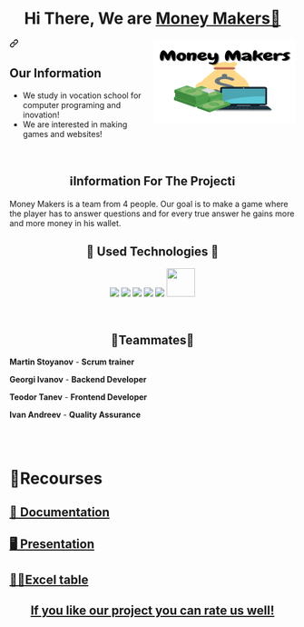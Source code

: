 
<h1 align="center">Hi There, We are <a href=https://github.com/MMStoyanov21/money-path">Money Makers👋</a></h1>

<img align="right" height="150" width="250" alt="" src = "logo.png" alt = "logo">

<a id="user-content-talking-about-personal-stuffs" class="anchor" aria-hidden="true" href="#talking-about-personal-stuffs"><svg class="octicon octicon-link" viewBox="0 0 16 16" version="1.1" width="16" height="16" aria-hidden="true"><path fill-rule="evenodd" d="M7.775 3.275a.75.75 0 001.06 1.06l1.25-1.25a2 2 0 112.83 2.83l-2.5 2.5a2 2 0 01-2.83 0 .75.75 0 00-1.06 1.06 3.5 3.5 0 004.95 0l2.5-2.5a3.5 3.5 0 00-4.95-4.95l-1.25 1.25zm-4.69 9.64a2 2 0 010-2.83l2.5-2.5a2 2 0 012.83 0 .75.75 0 001.06-1.06 3.5 3.5 0 00-4.95 0l-2.5 2.5a3.5 3.5 0 004.95 4.95l1.25-1.25a.75.75 0 00-1.06-1.06l-1.25 1.25a2 2 0 01-2.83 0z"></path></svg></a>


<h2>Our Information</h2>

- We study in vocation school for computer programing and inovation!
- We are interested in making games and websites!


<br>





<h2 align="center">ℹInformation For The Projectℹ</a></h2>

Money Makers is a team from 4 people. Our goal is to make a game where the player has to answer questions and for every true answer he gains more and more money in his wallet. 
<h2 align="center">📙 Used Technologies 📙</a></h2>

 <p align="center"> 
	<a> <img src="https://img.icons8.com/ios-filled/50/4a90e2/c-plus-plus-logo.png"/> </a> 
	<a> <img src="https://img.icons8.com/fluency/48/000000/visual-studio.png"/> </a>
	<a> <img src="https://img.icons8.com/color/48/000000/microsoft-teams.png"/> </a>
	<a> <img src="https://img.icons8.com/color/48/000000/microsoft-word-2019--v2.png"/>  </a>
	<a> <img src="https://img.icons8.com/color/48/000000/microsoft-powerpoint-2019--v1.png"/>  </a>
  <a> <img src="https://img.icons8.com/color/2x/microsoft-excel-2019.png"/ height="50px" width="50px">  </a>

  </p>
	<br>

<h2 align="center">👷Teammates👷</a></h2>

<p>
  
  **Martin Stoyanov** - **Scrum trainer**	
   	
 **Georgi Ivanov** - **Backend Developer** 

  **Teodor Tanev** - **Frontend Developer** 

  **Ivan Andreev** - **Quality Assurance** 
   


  </p>

<br>
<br>

<h1>📝Recourses</h1>
  <p>
 <h2> <a href = "Money Makers-Documenations/Money Makers-Documentation.docx">📄 Documentation</h2>
 <h2> <a href ="Money Makers-Documenations/Money-Path.pptx" >🖥 Presentation</h2>
 <h2> <a href ="Money Makers-Documenations/Money makers - QA.xlsx" >👨‍💻Excel table</h2>

</p>
	<h2 align="center">If you like our project you can rate us well!</h2>
	
